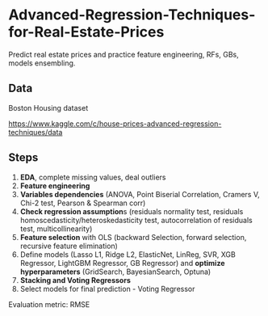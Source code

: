 # Advanced-Regression-Techniques-for-Real-Estate-Prices
Predict real estate prices and practice feature engineering, RFs, GBs, models ensembling.

## Data
Boston Housing dataset

https://www.kaggle.com/c/house-prices-advanced-regression-techniques/data

## Steps
1) **EDA**, complete missing values, deal outliers
2) **Feature engineering**
3) **Variables dependencies** (ANOVA, Point Biserial Correlation, Cramers V, Chi-2 test, Pearson & Spearman corr)
4) **Check regression assumption**s (residuals normality test, residuals homoscedasticity/heteroskedasticity test, autocorrelation of residuals test, multicollinearity)
5) **Feature selection** with OLS (backward Selection, forward selection, recursive feature elimination)
6) Define models (Lasso L1, Ridge L2, ElasticNet, LinReg, SVR, XGB Regressor, LightGBM Regressor, GB Regressor) and **optimize hyperparameters** (GridSearch, BayesianSearch, Optuna)
7) **Stacking and Voting Regressors**
8) Select models for final prediction - Voting Regressor

Evaluation metric: RMSE
